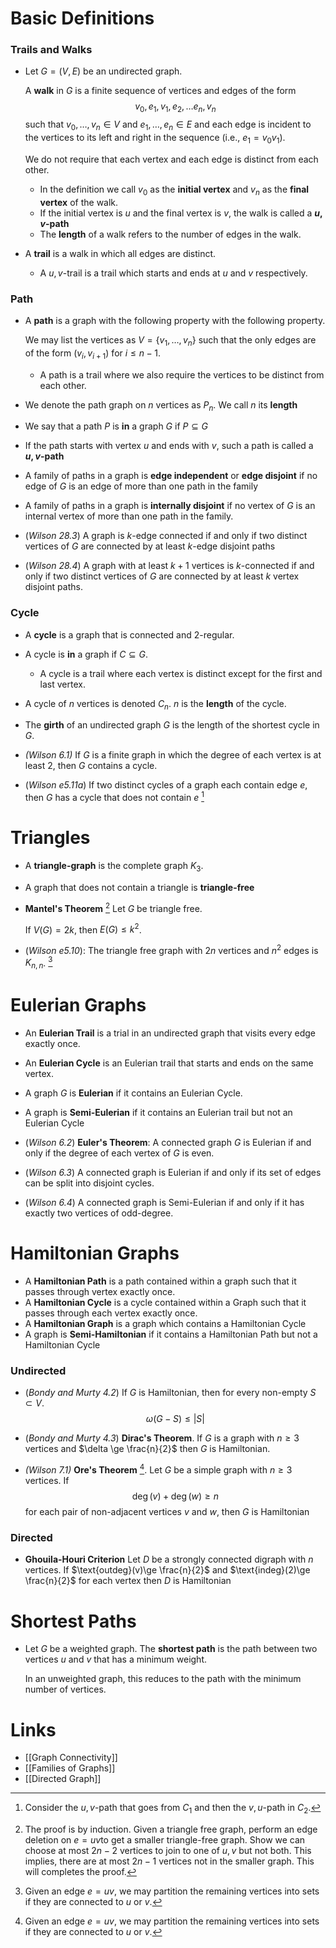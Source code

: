 # Basic Definitions
### Trails and Walks
* Let  $G=(V,E)$ be an undirected graph. 
  
  A **walk** in $G$ is a finite sequence of vertices and edges of the form 
  $$
  v_0, e_1, v_1, e_2, \dots e_n, v_n
  $$
   such that  $v_0, \dots, v_n \in V$ and $e_1, \dots, e_n \in E$ and each edge is incident to the vertices to its left and right in the sequence (i.e., $e_1=v_0v_1$).
   
   We do not require that each vertex and each edge is distinct from each other.
	* In the definition we call $v_0$ as the **initial vertex** and $v_n$ as the **final vertex** of the walk.
	* If the initial vertex is $u$ and the final vertex is $v$, the walk is called a **$u,v$-path**
	* The **length** of a walk refers to the number of edges in the walk.
 
* A **trail** is a walk in which all edges are distinct.
	* A $u,v$-trail is a trail which starts and ends at $u$ and $v$ respectively.

### Path
* A **path** is a graph with the following property with the following property.  
  
  We may list the vertices as  $V=\{v_1,\dots,v_n\}$ such that the only edges are of the form $(v_i, v_{i+1})$ for $i\le n-1$. 
	* A path is a trail where we also require the vertices to be distinct from each other.

* We denote the path graph on $n$ vertices as $P_n$. We call $n$ its **length**

* We say that a path $P$ is **in** a graph $G$ if $P\subseteq G$
* If the path starts with vertex $u$ and ends with $v$, such a path is called a  **$u,v$-path**

* A family of paths in a graph is **edge independent** or **edge disjoint**  if no edge of $G$ is an edge of more than one path in the family
* A family of paths in a graph is **internally disjoint** if no vertex of $G$ is an internal vertex of more than one path in the family.

* (*Wilson 28.3*) A graph is $k$-edge connected if and only if two distinct vertices of $G$ are connected by at least $k$-edge disjoint paths
* (*Wilson 28.4*) A graph with at least $k+1$ vertices is $k$-connected if and only if two distinct vertices of $G$ are connected by at least $k$ vertex disjoint paths.

### Cycle
* A **cycle** is a graph that is connected and 2-regular.
  
* A cycle is **in** a graph if $C\subseteq G$. 
	* A cycle is a trail where each vertex is distinct except for the first and last vertex.
* A cycle of $n$ vertices is denoted $C_n$. $n$ is the **length** of the cycle.

* The **girth** of an undirected graph $G$ is the length of the shortest cycle in $G$.

* *(Wilson 6.1)* If $G$ is a finite graph in which the degree of each vertex is at least $2$, then $G$ contains a cycle.
* (*Wilson e5.11a*) If two distinct cycles of a graph each contain edge $e$, then $G$ has a cycle that does not contain $e$ [^3]

[^3]: Consider the $u,v$-path that goes from $C_1$ and then the $v,u$-path in $C_2$.

# Triangles
* A **triangle-graph** is the complete graph $K_3$. 
* A graph that does not contain a triangle is **triangle-free**

* **Mantel's Theorem** [^1]  Let $G$ be triangle free. 
  
  If $V(G)=2k$, then $E(G)\le k^2$. 

* (*Wilson e5.10*): The triangle free graph with $2n$ vertices and $n^2$ edges is $K_{n,n}$. [^2]

[^1]: The proof is by induction. Given a triangle free graph, perform an edge deletion on $e=uv$to get a smaller triangle-free graph. Show we can choose at most $2n-2$ vertices to join to one of $u,v$ but not both. This implies, there are at most $2n-1$ vertices not in the smaller graph. This will completes the proof.
[^2]:  Given an edge $e=uv$, we may partition the remaining vertices into sets if they are connected to $u$ or $v$.

# Eulerian Graphs
* An **Eulerian Trail** is a trial in an undirected graph that visits every edge exactly once.
* An **Eulerian Cycle** is an Eulerian trail that starts and ends on the same vertex.
* A graph $G$ is **Eulerian** if it contains an Eulerian Cycle.
* A graph is **Semi-Eulerian** if it contains an Eulerian trail but not an Eulerian Cycle

* (*Wilson 6.2*) **Euler's Theorem**: A connected graph $G$ is Eulerian if and only if the degree of each vertex of $G$ is even.
* (*Wilson 6.3*) A connected graph is Eulerian if and only if its set of edges can be split into disjoint cycles.
* (*Wilson 6.4*) A connected graph is Semi-Eulerian if and only if it has exactly two vertices of odd-degree.

# Hamiltonian Graphs
* A **Hamiltonian Path** is a path contained within a graph such that it passes through vertex exactly once.
* A **Hamiltonian Cycle** is a cycle contained within a Graph such that it passes through each vertex exactly once.
* A **Hamiltonian Graph** is a graph which contains a Hamiltonian Cycle
* A graph is **Semi-Hamiltonian** if it contains a Hamiltonian Path but not a Hamiltonian Cycle

### Undirected
* (*Bondy and Murty 4.2*) If $G$ is Hamiltonian, then for every non-empty $S\subset V$. 
  $$
  \omega(G-S) \le |S|
  $$
* (*Bondy and Murty 4.3*) **Dirac's Theorem**. If $G$ is a graph with $n\ge 3$ vertices and $\delta \ge \frac{n}{2}$ then $G$ is Hamiltonian.

* *(Wilson 7.1)* **Ore's Theorem** [^2]. Let $G$ be a simple graph with $n\ge 3$ vertices. If $$\deg(v)+\deg(w)\ge n$$for each pair of non-adjacent vertices $v$ and $w$, then $G$ is Hamiltonian

[^2]: Ore's Theorem generalizes Dirac's Theorem

### Directed
* **Ghouila-Houri Criterion** Let $D$ be a strongly connected digraph with $n$ vertices. If $\text{outdeg}(v)\ge \frac{n}{2}$ and $\text{indeg}(2)\ge \frac{n}{2}$ for each vertex then $D$ is Hamiltonian

# Shortest Paths
* Let $G$ be a weighted graph. The **shortest path** is the path between two vertices $u$ and $v$ that has a minimum weight.
  
  In an unweighted graph, this reduces to the path with the minimum number of vertices.

# Links
* [[Graph Connectivity]]
* [[Families of Graphs]]
* [[Directed Graph]]